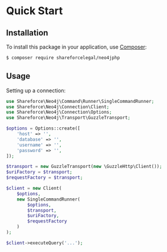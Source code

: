 # Quick Start

## Installation

To install this package in your application, use
[Composer](https://getcomposer.org):

```bash
$ composer require shareforcelegal/neo4jphp
```

## Usage

Setting up a connection:

```php
use Shareforce\Neo4j\Command\Runner\SingleCommandRunner;
use Shareforce\Neo4j\Connection\Client;
use Shareforce\Neo4j\Connection\Options;
use Shareforce\Neo4j\Transport\GuzzleTransport;

$options = Options::create([
    'host' => '',
    'database' => '',
    'username' => '',
    'password' => '',
]);

$transport = new GuzzleTransport(new \GuzzleHttp\Client());
$uriFactory = $transport;
$requestFactory = $transport;

$client = new Client(
    $options, 
    new SingleCommandRunner(
        $options, 
        $transport, 
        $uriFactory, 
        $requestFactory
    )
);

$client->executeQuery('...');
```
